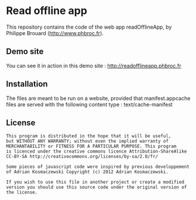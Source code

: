 Read offline app
=========================================

This repository contains the code of the web app readOfflineApp, 
by Philippe Brouard (http://www.phbroc.fr).

Demo site
---------

You can see it in action in this demo site : http://readofflineapp.phbroc.fr

Installation
------------

The files are meant to be run on a website, provided that manifest.appcache files are 
served with the following content type : text/cache-manifest

License
-------

    This program is distributed in the hope that it will be useful,
	but WITHOUT ANY WARRANTY; without even the implied warranty of
	MERCHANTABILITY or FITNESS FOR A PARTICULAR PURPOSE. This program
	is licenced under the creative commons licence Attribution-ShareAlike 
	CC-BY-SA http://creativecommons.org/licenses/by-sa/2.0/fr/
    
    Some pieces of javascript code were inspired by previous developpement 
    of Adrian Kosmaczewski Copyright (c) 2012 Adrian Kosmaczewski. 

	If you wish to use this file in another project or create a modified
	version you should use this source code under the original version of the license.
    